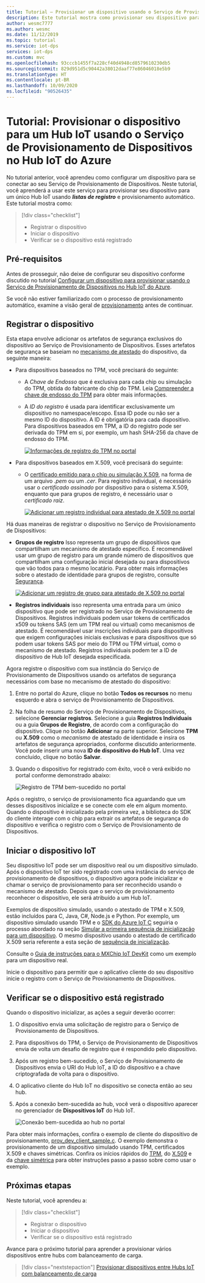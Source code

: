 ```yaml
---
title: Tutorial – Provisionar um dispositivo usando o Serviço de Provisionamento de Dispositivos no Hub IoT do Azure
description: Este tutorial mostra como provisionar seu dispositivo para um único hub IoT usando o DPS (Serviço de Provisionamento de Dispositivos) no Hub IoT do Azure
author: wesmc7777
ms.author: wesmc
ms.date: 11/12/2019
ms.topic: tutorial
ms.service: iot-dps
services: iot-dps
ms.custom: mvc
ms.openlocfilehash: 93cccb1455f7a228cf40d4948cd8579610230db5
ms.sourcegitcommit: 829d951d5c90442a38012daaf77e86046018e5b9
ms.translationtype: HT
ms.contentlocale: pt-BR
ms.lasthandoff: 10/09/2020
ms.locfileid: "90526435"
---
```

# <a name="tutorial-provision-the-device-to-an-iot-hub-using-the-azure-iot-hub-device-provisioning-service"></a>Tutorial: Provisionar o dispositivo para um Hub IoT usando o Serviço de Provisionamento de Dispositivos no Hub IoT do Azure

No tutorial anterior, você aprendeu como configurar um dispositivo para se conectar ao seu Serviço de Provisionamento de Dispositivos. Neste tutorial, você aprenderá a usar este serviço para provisionar seu dispositivo para um único Hub IoT usando **_listas de registro_** e provisionamento automático. Este tutorial mostra como:

> [!div class="checklist"]
> * Registrar o dispositivo
> * Iniciar o dispositivo
> * Verificar se o dispositivo está registrado

## <a name="prerequisites"></a>Pré-requisitos

Antes de prosseguir, não deixe de configurar seu dispositivo conforme discutido no tutorial [Configurar um dispositivo para provisionar usando o Serviço de Provisionamento de Dispositivos no Hub IoT do Azure](./tutorial-set-up-device.md).

Se você não estiver familiarizado com o processo de provisionamento automático, examine a visão geral de [provisionamento](about-iot-dps.md#provisioning-process) antes de continuar.

<a id="enrolldevice"></a>
## <a name="enroll-the-device"></a>Registrar o dispositivo

Esta etapa envolve adicionar os artefatos de segurança exclusivos do dispositivo ao Serviço de Provisionamento de Dispositivos. Esses artefatos de segurança se baseiam no [mecanismo de atestado](concepts-service.md#attestation-mechanism) do dispositivo, da seguinte maneira:

- Para dispositivos baseados no TPM, você precisará do seguinte:
    - A *Chave de Endosso* que é exclusiva para cada chip ou simulação do TPM, obtida do fabricante do chip do TPM.  Leia [Compreender a chave de endosso do TPM](https://technet.microsoft.com/library/cc770443.aspx) para obter mais informações.
    - A *ID do registro* é usada para identificar exclusivamente um dispositivo no namespace/escopo. Essa ID pode ou não ser a mesmo ID do dispositivo. A ID é obrigatória para cada dispositivo. Para dispositivos baseados em TPM, a ID do registro pode ser derivada do TPM em si, por exemplo, um hash SHA-256 da chave de endosso do TPM.

      [![Informações de registro do TPM no portal](./media/tutorial-provision-device-to-hub/tpm-device-enrollment.png)](./media/tutorial-provision-device-to-hub/tpm-device-enrollment.png#lightbox)  

- Para dispositivos baseados em X.509, você precisará do seguinte:
    - O [certificado emitido para o chip ou simulação X.509](https://msdn.microsoft.com/library/windows/desktop/bb540819.aspx), na forma de um arquivo *.pem* ou um *.cer*. Para registro individual, é necessário usar o *certificado assinado* por dispositivo para o sistema X.509, enquanto que para grupos de registro, é necessário usar o *certificado raiz*. 

      [![Adicionar um registro individual para atestado de X.509 no portal](./media/tutorial-provision-device-to-hub/individual-enrollment.png)](./media/tutorial-provision-device-to-hub/individual-enrollment.png#lightbox)

Há duas maneiras de registrar o dispositivo no Serviço de Provisionamento de Dispositivos:

- **Grupos de registro** Isso representa um grupo de dispositivos que compartilham um mecanismo de atestado específico. É recomendável usar um grupo de registro para um grande número de dispositivos que compartilham uma configuração inicial desejada ou para dispositivos que vão todos para o mesmo locatário. Para obter mais informações sobre o atestado de identidade para grupos de registro, consulte [Segurança](concepts-x509-attestation.md#controlling-device-access-to-the-provisioning-service-with-x509-certificates).

    [![Adicionar um registro de grupo para atestado de X.509 no portal](./media/tutorial-provision-device-to-hub/group-enrollment.png)](./media/tutorial-provision-device-to-hub/group-enrollment.png#lightbox)

- **Registros individuais** isso representa uma entrada para um único dispositivo que pode ser registrado no Serviço de Provisionamento de Dispositivos. Registros individuais podem usar tokens de certificados x509 ou tokens SAS (em um TPM real ou virtual) como mecanismos de atestado. É recomendável usar inscrições individuais para dispositivos que exigem configurações iniciais exclusivas e para dispositivos que só podem usar tokens SAS por meio do TPM ou TPM virtual, como o mecanismo de atestado. Registros individuais podem ter a ID de dispositivo de Hub IoT desejada especificada.

Agora registre o dispositivo com sua instância do Serviço de Provisionamento de Dispositivos usando os artefatos de segurança necessários com base no mecanismo de atestado do dispositivo: 

1. Entre no portal do Azure, clique no botão **Todos os recursos** no menu esquerdo e abra o serviço de Provisionamento de Dispositivos.

2. Na folha de resumo do Serviço de Provisionamento de Dispositivos, selecione **Gerenciar registros**. Selecione a guia **Registros Individuais** ou a guia **Grupos de Registro**, de acordo com a configuração do dispositivo. Clique no botão **Adicionar** na parte superior. Selecione **TPM** ou **X.509** como o *mecanismo* de atestado de identidade e insira os artefatos de segurança apropriados, conforme discutido anteriormente. Você pode inserir uma nova **ID de dispositivo do Hub IoT**. Uma vez concluído, clique no botão **Salvar**. 

3. Quando o dispositivo for registrado com êxito, você o verá exibido no portal conforme demonstrado abaixo:

    ![Registro de TPM bem-sucedido no portal](./media/tutorial-provision-device-to-hub/tpm-enrollment-success.png)

Após o registro, o serviço de provisionamento fica aguardando que um desses dispositivos inicialize e se conecte com ele em algum momento. Quando o dispositivo é inicializado pela primeira vez, a biblioteca do SDK do cliente interage com o chip para extrair os artefatos de segurança do dispositivo e verifica o registro com o Serviço de Provisionamento de Dispositivos. 

## <a name="start-the-iot-device"></a>Iniciar o dispositivo IoT

Seu dispositivo IoT pode ser um dispositivo real ou um dispositivo simulado. Após o dispositivo IoT ter sido registrado com uma instância do serviço de provisionamento de dispositivos, o dispositivo agora pode inicializar e chamar o serviço de provisionamento para ser reconhecido usando o mecanismo de atestado. Depois que o serviço de provisionamento reconhecer o dispositivo, ele será atribuído a um Hub IoT. 

Exemplos de dispositivo simulado, usando o atestado de TPM e X.509, estão incluídos para C, Java, C#, Node.js e Python. Por exemplo, um dispositivo simulado usando TPM e o [SDK do Azure IoT C](https://github.com/Azure/azure-iot-sdk-c) seguiria o processo abordado na seção [Simular a primeira sequência de inicialização para um dispositivo](quick-create-simulated-device.md#simulate-first-boot-sequence-for-the-device). O mesmo dispositivo usando o atestado de certificado X.509 seria referente a esta seção de [sequência de inicialização](quick-create-simulated-device-x509.md#simulate-first-boot-sequence-for-the-device).

Consulte o [Guia de instruções para o MXChip IoT DevKit](how-to-connect-mxchip-iot-devkit.md) como um exemplo para um dispositivo real.

Inicie o dispositivo para permitir que o aplicativo cliente do seu dispositivo inicie o registro com o Serviço de Provisionamento de Dispositivos.  

## <a name="verify-the-device-is-registered"></a>Verificar se o dispositivo está registrado

Quando o dispositivo inicializar, as ações a seguir deverão ocorrer:

1. O dispositivo envia uma solicitação de registro para o Serviço de Provisionamento de Dispositivos.
2. Para dispositivos do TPM, o Serviço de Provisionamento de Dispositivos envia de volta um desafio de registro que é respondido pelo dispositivo. 
3. Após um registro bem-sucedido, o Serviço de Provisionamento de Dispositivos envia o URI do Hub IoT, a ID do dispositivo e a chave criptografada de volta para o dispositivo. 
4. O aplicativo cliente do Hub IoT no dispositivo se conecta então ao seu hub. 
5. Após a conexão bem-sucedida ao hub, você verá o dispositivo aparecer no gerenciador de **Dispositivos IoT** do Hub IoT. 

    ![Conexão bem-sucedida ao hub no portal](./media/tutorial-provision-device-to-hub/hub-connect-success.png)

Para obter mais informações, confira o exemplo de cliente do dispositivo de provisionamento, [prov_dev_client_sample.c](https://github.com/Azure/azure-iot-sdk-c/blob/master/provisioning_client/samples/prov_dev_client_sample/prov_dev_client_sample.c). O exemplo demonstra o provisionamento de um dispositivo simulado usando TPM, certificados X.509 e chaves simétricas. Confira os inícios rápidos do [TPM](https://docs.microsoft.com/azure/iot-dps/quick-create-simulated-device), do [X.509](https://docs.microsoft.com/azure/iot-dps/quick-create-simulated-device-x509) e da [chave simétrica](https://docs.microsoft.com/azure/iot-dps/quick-create-simulated-device-symm-key) para obter instruções passo a passo sobre como usar o exemplo.

## <a name="next-steps"></a>Próximas etapas
Neste tutorial, você aprendeu a:

> [!div class="checklist"]
> * Registrar o dispositivo
> * Iniciar o dispositivo
> * Verificar se o dispositivo está registrado

Avance para o próximo tutorial para aprender a provisionar vários dispositivos entre hubs com balanceamento de carga. 

> [!div class="nextstepaction"]
> [Provisionar dispositivos entre Hubs IoT com balanceamento de carga](./tutorial-provision-multiple-hubs.md)
